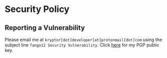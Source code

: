 # Security Policy
## Reporting a Vulnerability

Please email me at ```kryptor[dot]developer[at]protonmail[dot]com``` using the subject line ```Tango12 Security Vulnerability```. Click [here](https://kryptor.co.uk/kryptor_email_key.asc) for my PGP public key.



